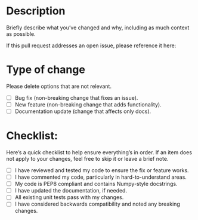 # Description

Briefly describe what you’ve changed and why, including as much context as possible.

If this pull request addresses an open issue, please reference it here: <issue number>

# Type of change

Please delete options that are not relevant.

- [ ] Bug fix (non-breaking change that fixes an issue).
- [ ] New feature (non-breaking change that adds functionality).
- [ ] Documentation update (change that affects only docs).

# Checklist:

Here’s a quick checklist to help ensure everything’s in order. If an item does not apply to your changes, feel free to skip it or leave a brief note.

- [ ] I have reviewed and tested my code to ensure the fix or feature works.
- [ ] I have commented my code, particularly in hard-to-understand areas.
- [ ] My code is PEP8 compliant and contains Numpy-style docstrings.
- [ ] I have updated the documentation, if needed.
- [ ] All existing unit tests pass with my changes.
- [ ] I have considered backwards compatibility and noted any breaking changes.